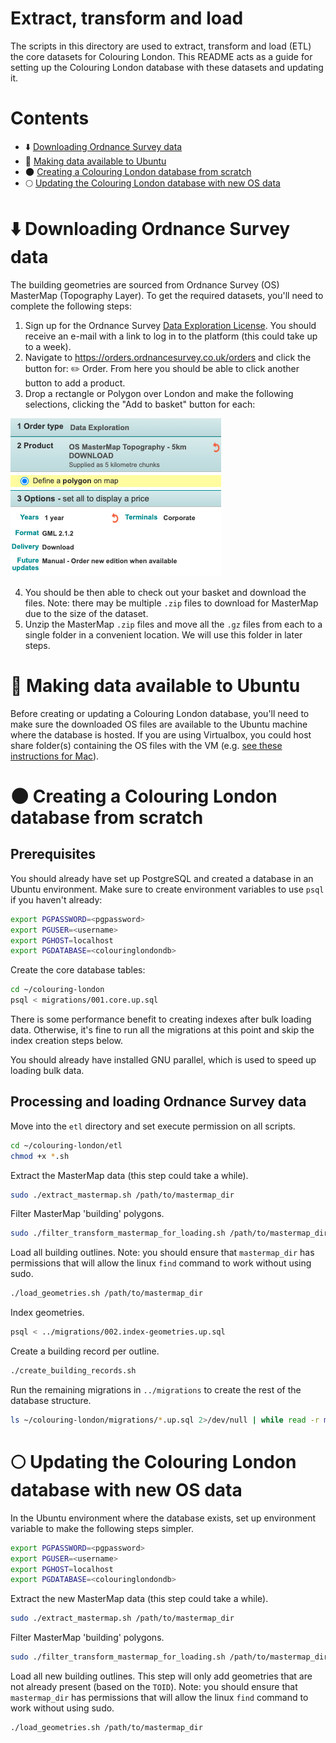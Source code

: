 # Extract, transform and load

The scripts in this directory are used to extract, transform and load (ETL) the core datasets for Colouring London. This README acts as a guide for setting up the Colouring London database with these datasets and updating it.

# Contents

- :arrow_down: [Downloading Ordnance Survey data](#arrow_down-downloading-ordnance-survey-data)
- :penguin: [Making data available to Ubuntu](#penguin-making-data-available-to-ubuntu)
- :new_moon: [Creating a Colouring London database from scratch](#new_moon-creating-a-colouring-london-database-from-scratch)
- :full_moon: [Updating the Colouring London database with new OS data](#full_moon-updating-the-colouring-london-database-with-new-os-data)

# :arrow_down: Downloading Ordnance Survey data

The building geometries are sourced from Ordnance Survey (OS) MasterMap (Topography Layer). To get the required datasets, you'll need to complete the following steps:

1. Sign up for the Ordnance Survey [Data Exploration License](https://www.ordnancesurvey.co.uk/business-government/licensing-agreements/data-exploration-sign-up). You should receive an e-mail with a link to log in to the platform (this could take  up to a week).
2. Navigate to https://orders.ordnancesurvey.co.uk/orders and click the button for: ✏️ Order. From here you should be able to click another button to add a product.
3. Drop a rectangle or Polygon over London and make the following selections, clicking the "Add to basket" button for each:

![](screenshot/MasterMap.png)
<p></p>

4. You should be then able to check out your basket and download the files. Note: there may be multiple `.zip` files to download for MasterMap due to the size of the dataset.
6. Unzip the MasterMap `.zip` files and move all the `.gz` files from each to a single folder in a convenient location. We will use this folder in later steps.

# :penguin: Making data available to Ubuntu

Before creating or updating a Colouring London database, you'll need to make sure the downloaded OS files are available to the Ubuntu machine where the database is hosted. If you are using Virtualbox, you could host share folder(s) containing the OS files with the VM (e.g. [see these instructions for Mac](https://medium.com/macoclock/share-folder-between-macos-and-ubuntu-4ce84fb5c1ad)).

# :new_moon: Creating a Colouring London database from scratch

## Prerequisites

You should already have set up PostgreSQL and created a database in an Ubuntu environment. Make sure to create environment variables to use `psql` if you haven't already:

```bash
export PGPASSWORD=<pgpassword>
export PGUSER=<username>
export PGHOST=localhost
export PGDATABASE=<colouringlondondb>
```

Create the core database tables:

```bash
cd ~/colouring-london
psql < migrations/001.core.up.sql
```

There is some performance benefit to creating indexes after bulk loading data.
Otherwise, it's fine to run all the migrations at this point and skip the index
creation steps below.

You should already have installed GNU parallel, which is used to speed up loading bulk data.

## Processing and loading Ordnance Survey data

Move into the `etl` directory and set execute permission on all scripts.

```bash
cd ~/colouring-london/etl
chmod +x *.sh
```

Extract the MasterMap data (this step could take a while).

```bash
sudo ./extract_mastermap.sh /path/to/mastermap_dir
```

Filter MasterMap 'building' polygons.

```bash
sudo ./filter_transform_mastermap_for_loading.sh /path/to/mastermap_dir
```

Load all building outlines. Note: you should ensure that `mastermap_dir` has permissions that will allow the linux `find` command to work without using sudo.

```bash
./load_geometries.sh /path/to/mastermap_dir
```

Index geometries.

```bash
psql < ../migrations/002.index-geometries.up.sql
```

<!-- TODO: Drop outside limit. -->

<!-- ```bash
./drop_outside_limit.sh /path/to/boundary_file
```` -->

Create a building record per outline.

```bash
./create_building_records.sh
```

Run the remaining migrations in `../migrations` to create the rest of the database structure.

```bash
ls ~/colouring-london/migrations/*.up.sql 2>/dev/null | while read -r migration; do psql < $migration; done;
```

# :full_moon: Updating the Colouring London database with new OS data

In the Ubuntu environment where the database exists, set up environment variable to make the following steps simpler.
```bash
export PGPASSWORD=<pgpassword>
export PGUSER=<username>
export PGHOST=localhost
export PGDATABASE=<colouringlondondb>
```

Extract the new MasterMap data (this step could take a while).

```bash
sudo ./extract_mastermap.sh /path/to/mastermap_dir
```

Filter MasterMap 'building' polygons.

```bash
sudo ./filter_transform_mastermap_for_loading.sh /path/to/mastermap_dir
```

Load all new building outlines. This step will only add geometries that are not already present (based on the `TOID`). Note: you should ensure that `mastermap_dir` has permissions that will allow the linux `find` command to work without using sudo.

```bash
./load_geometries.sh /path/to/mastermap_dir
```
